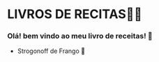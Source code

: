 # LIVROS DE RECITAS:woman_cook:

### Olá! bem vindo ao meu livro de receitas! :wave:

- Strogonoff de Frango :chicken:

